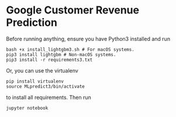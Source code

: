 # Google Customer Revenue Prediction

Before running anything, ensure you have Python3 installed and run
```
bash +x install_lightgbm3.sh # For macOS systems.
pip3 install lightgbm # Non-macOS systems.
pip3 install -r requirements3.txt
```

Or, you can use the virtualenv 
```
pip install virtualenv
source MLpredict3/bin/activate
```

to install all requirements. Then run 
```
jupyter notebook
```
